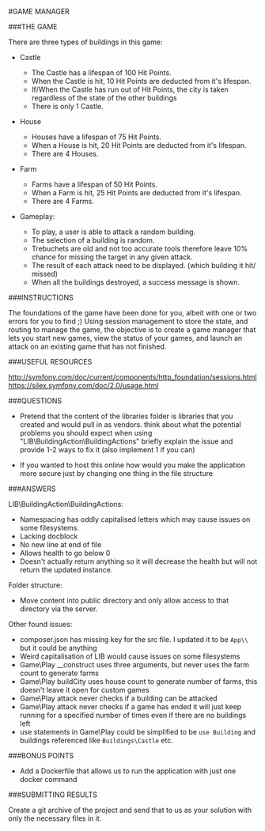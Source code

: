 #GAME MANAGER

###THE GAME 

There are three types of buildings in this game:

- Castle
    - The Castle has a lifespan of 100 Hit Points.
    - When the Castle is hit, 10 Hit Points are deducted from it's lifespan.
    - If/When the Castle has run out of Hit Points, the city is taken regardless 
    of the state of the other buildings
    - There is only 1 Castle.
- House
    - Houses have a lifespan of 75 Hit Points.
    - When a House is hit, 20 Hit Points are deducted from it's lifespan.
    - There are 4 Houses.
- Farm
    - Farms have a lifespan of 50 Hit Points.
    - When a Farm is hit, 25 Hit Points are deducted from it's lifespan.
    - There are 4 Farms.

- Gameplay:

    - To play, a user is able to attack a random building.
    - The selection of a building is random.
    - Trebuchets are old and not too accurate tools therefore leave 10% chance for 
    missing the target in any given attack.
    - The result of each attack need to be displayed. (which building it hit/ missed)
    - When all the buildings destroyed, a success message is shown.

###INSTRUCTIONS 

The foundations of the game have been done for you, albeit with one or two errors for 
you to find ;) Using session management to store the state, and routing to manage the game, 
the objective is to create a game manager that lets you start new games, view the status 
of your games, and launch an attack on an existing game that has not finished.

###USEFUL RESOURCES

http://symfony.com/doc/current/components/http_foundation/sessions.html
https://silex.symfony.com/doc/2.0/usage.html

###QUESTIONS

- Pretend that the content of the libraries folder is libraries that you created and 
would pull in as vendors. think about what the potential problems you should expect 
when using "LIB\BuildingAction\BuildingActions" briefly explain the issue and provide 
1-2 ways to fix it (also implement 1 if you can)

- If you wanted to host this online how would you make the application more secure just 
by changing one thing in the file structure

###ANSWERS

LIB\BuildingAction\BuildingActions:
- Namespacing has oddly capitalised letters which may cause issues on some filesystems.
- Lacking docblock
- No new line at end of file
- Allows health to go below 0
- Doesn't actually return anything so it will decrease the health but will not return the updated instance. 

Folder structure:
 - Move content into public directory and only allow access to that directory via the server.
 
 Other found issues:
 - composer.json has missing key for the src file. I updated it to be `App\\` but it could be anything
 - Weird capitalisation of LIB would cause issues on some filesystems
 - Game\Play __construct uses three arguments, but never uses the farm count to generate farms
 - Game\Play buildCity uses house count to generate number of farms, this doesn't leave it open for custom games
 - Game\Play attack never checks if a building can be attacked
 - Game\Play attack never checks if a game has ended it will just keep running for a specified number of times even if there are no buildings left
 - use statements in Game\Play could be simplified to be `use Building` and buildings referenced like `Buildings\Castle` etc. 
 

###BONUS POINTS

- Add a Dockerfile that allows us to run the application with just one docker command

###SUBMITTING RESULTS 

Create a git archive of the project and send that to us as your solution with only the 
necessary files in it.
 




